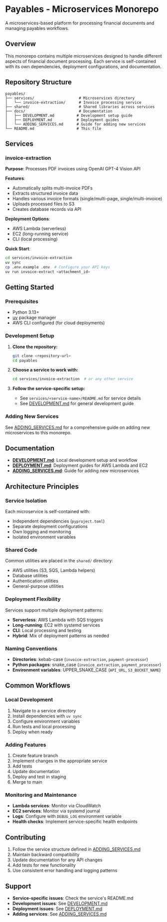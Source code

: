# Payables - Microservices Monorepo

A microservices-based platform for processing financial documents and managing payables workflows.

## Overview

This monorepo contains multiple microservices designed to handle different aspects of financial document processing. Each service is self-contained with its own dependencies, deployment configurations, and documentation.

## Repository Structure

```
payables/
├── services/                    # Microservices directory
│   └── invoice-extraction/      # Invoice processing service
├── shared/                      # Shared libraries across services
├── docs/                        # Documentation
│   ├── DEVELOPMENT.md          # Development setup guide
│   ├── DEPLOYMENT.md           # Deployment guides
│   └── ADDING_SERVICES.md      # Guide for adding new services
└── README.md                   # This file
```

## Services

### invoice-extraction

**Purpose**: Processes PDF invoices using OpenAI GPT-4 Vision API

**Features**:
- Automatically splits multi-invoice PDFs
- Extracts structured invoice data
- Handles various invoice formats (single/multi-page, single/multi-invoice)
- Uploads processed files to S3
- Creates database records via API

**Deployment Options**:
- AWS Lambda (serverless)
- EC2 (long-running service)
- CLI (local processing)

**Quick Start**:
```bash
cd services/invoice-extraction
uv sync
cp .env.example .env  # Configure your API keys
uv run invoice-extract <attachment_id>
```

## Getting Started

### Prerequisites

- Python 3.13+
- [uv](https://docs.astral.sh/uv/) package manager
- AWS CLI configured (for cloud deployments)

### Development Setup

1. **Clone the repository:**
   ```bash
   git clone <repository-url>
   cd payables
   ```

2. **Choose a service to work with:**
   ```bash
   cd services/invoice-extraction  # or any other service
   ```

3. **Follow the service-specific setup:**
   - See `services/<service-name>/README.md` for service details
   - See [DEVELOPMENT.md](docs/DEVELOPMENT.md) for general development guide

### Adding New Services

See [ADDING_SERVICES.md](docs/ADDING_SERVICES.md) for a comprehensive guide on adding new microservices to this monorepo.

## Documentation

- **[DEVELOPMENT.md](docs/DEVELOPMENT.md)**: Local development setup and workflow
- **[DEPLOYMENT.md](docs/DEPLOYMENT.md)**: Deployment guides for AWS Lambda and EC2
- **[ADDING_SERVICES.md](docs/ADDING_SERVICES.md)**: Guide for adding new microservices

## Architecture Principles

### Service Isolation

Each microservice is self-contained with:
- Independent dependencies (`pyproject.toml`)
- Separate deployment configurations
- Own logging and monitoring
- Isolated environment variables

### Shared Code

Common utilities are placed in the `shared/` directory:
- AWS utilities (S3, SQS, Lambda helpers)
- Database utilities
- Authentication utilities
- General-purpose utilities

### Deployment Flexibility

Services support multiple deployment patterns:
- **Serverless**: AWS Lambda with SQS triggers
- **Long-running**: EC2 with systemd services
- **CLI**: Local processing and testing
- **Hybrid**: Mix of deployment patterns as needed

### Naming Conventions

- **Directories**: kebab-case (`invoice-extraction`, `payment-processor`)
- **Python packages**: snake_case (`invoice_extraction`, `payment_processor`)
- **Environment variables**: UPPER_SNAKE_CASE (`API_URL`, `S3_BUCKET_NAME`)

## Common Workflows

### Local Development

1. Navigate to a service directory
2. Install dependencies with `uv sync`
3. Configure environment variables
4. Run tests and local processing
5. Deploy when ready

### Adding Features

1. Create feature branch
2. Implement changes in the appropriate service
3. Add tests
4. Update documentation
5. Deploy and test in staging
6. Merge to main

### Monitoring and Maintenance

- **Lambda services**: Monitor via CloudWatch
- **EC2 services**: Monitor via systemd journal
- **Logs**: Configure with `DEBUG_LOG` environment variable
- **Health checks**: Implement service-specific health endpoints

## Contributing

1. Follow the service structure defined in [ADDING_SERVICES.md](docs/ADDING_SERVICES.md)
2. Maintain backward compatibility
3. Update documentation for any API changes
4. Add tests for new functionality
5. Use consistent error handling and logging patterns

## Support

- **Service-specific issues**: Check the service's README.md
- **Development issues**: See [DEVELOPMENT.md](docs/DEVELOPMENT.md)
- **Deployment issues**: See [DEPLOYMENT.md](docs/DEPLOYMENT.md)
- **Adding services**: See [ADDING_SERVICES.md](docs/ADDING_SERVICES.md)